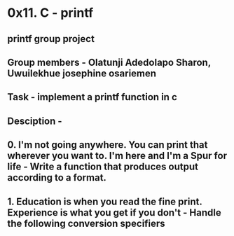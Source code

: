 # 0x11. C - printf

## printf group project
## Group members - Olatunji Adedolapo Sharon, Uwuilekhue josephine osariemen
## Task - implement a printf function in c
## Desciption -
##	0. I'm not going anywhere. You can print that wherever you want to. I'm here and I'm a Spur for life - Write a function that produces output according to a format.
##	1. Education is when you read the fine print. Experience is what you get if you don't - Handle the following conversion specifiers

